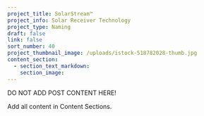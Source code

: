 ```yaml
---
project_title: SolarStream™
project_info: Solar Receiver Technology
project_type: Naming
draft: false
link: false
sort_number: 40
project_thumbnail_image: /uploads/istock-518782028-thumb.jpg
content_section:
  - section_text_markdown:
    section_image:
---
```



DO NOT ADD POST CONTENT HERE!

Add all content in Content Sections.